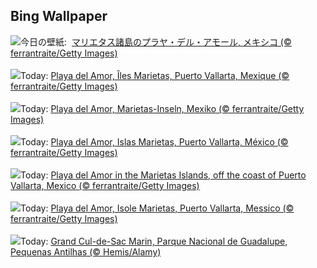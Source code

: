 ## Bing Wallpaper
![](https://www.bing.com/th?id=OHR.HiddenBeach_JA-JP3236921669_UHD.jpg&w=1000)今日の壁紙: &nbsp;[マリエタス諸島のプラヤ・デル・アモール, メキシコ (© ferrantraite/Getty Images)](https://www.bing.com/th?id=OHR.HiddenBeach_JA-JP3236921669_UHD.jpg)
<br><br/>
![](https://www.bing.com/th?id=OHR.HiddenBeach_FR-FR6570977941_UHD.jpg&w=1000)Today: [Playa del Amor, Îles Marietas, Puerto Vallarta, Mexique (© ferrantraite/Getty Images)](https://www.bing.com/th?id=OHR.HiddenBeach_FR-FR6570977941_UHD.jpg)
<br><br/>
![](https://www.bing.com/th?id=OHR.HiddenBeach_DE-DE7094795169_UHD.jpg&w=1000)Today: [Playa del Amor, Marietas-Inseln, Mexiko (© ferrantraite/Getty Images)](https://www.bing.com/th?id=OHR.HiddenBeach_DE-DE7094795169_UHD.jpg)
<br><br/>
![](https://www.bing.com/th?id=OHR.HiddenBeach_ES-ES1754486760_UHD.jpg&w=1000)Today: [Playa del Amor, Islas Marietas, Puerto Vallarta, México (© ferrantraite/Getty Images)](https://www.bing.com/th?id=OHR.HiddenBeach_ES-ES1754486760_UHD.jpg)
<br><br/>
![](https://www.bing.com/th?id=OHR.HiddenBeach_EN-GB8069559148_UHD.jpg&w=1000)Today: [Playa del Amor in the Marietas Islands, off the coast of Puerto Vallarta, Mexico (© ferrantraite/Getty Images)](https://www.bing.com/th?id=OHR.HiddenBeach_EN-GB8069559148_UHD.jpg)
<br><br/>
![](https://www.bing.com/th?id=OHR.HiddenBeach_IT-IT5182417860_UHD.jpg&w=1000)Today: [Playa del Amor, Isole Marietas, Puerto Vallarta, Messico  (© ferrantraite/Getty Images)](https://www.bing.com/th?id=OHR.HiddenBeach_IT-IT5182417860_UHD.jpg)
<br><br/>
![](https://www.bing.com/th?id=OHR.Antilles_PT-BR7757709340_UHD.jpg&w=1000)Today: [Grand Cul-de-Sac Marin, Parque Nacional de Guadalupe, Pequenas Antilhas (© Hemis/Alamy)](https://www.bing.com/th?id=OHR.Antilles_PT-BR7757709340_UHD.jpg)
<br><br/>

